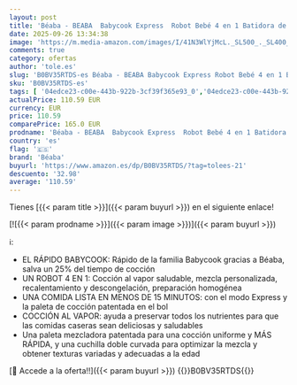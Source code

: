 ```yaml
---
layout: post
title: 'Béaba - BEABA  Babycook Express  Robot Bebé 4 en 1 Batidora de cocina  cocción Express 15 min  mezcla a medida  cocción al vapor suave y saludable  descongelación  textura homogénea  capacidad 1250 ml  Verde'
date: 2025-09-26 13:34:38
image: 'https://m.media-amazon.com/images/I/41N3WlYjMcL._SL500_._SL400_.jpg'
comments: true
category: ofertas
author: 'tole.es'
slug: 'B0BV35RTDS-es Béaba - BEABA Babycook Express Robot Bebé 4 en 1 Batidora...'
sku: 'B0BV35RTDS-es'
tags: [ '04edce23-c00e-443b-922b-3cf39f365e93_0','04edce23-c00e-443b-922b-3cf39f365e93_7401','Arborist Merchandising Root','Batidoras, licuadoras y robots de cocina','Bebé','Lactancia y alimentación','Novedades: Bebé','Robots de cocina','Self Service','Special Features Stores','babycook','beaba','bebé','béaba','🇪🇸', ]
actualPrice: 110.59 EUR
currency: EUR
price: 110.59
comparePrice: 165.0 EUR
prodname: 'Béaba - BEABA  Babycook Express  Robot Bebé 4 en 1 Batidora de cocina  cocción Express 15 min  mezcla a medida  cocción al vapor suave y saludable  descongelación  textura homogénea  capacidad 1250 ml  Verde'
country: 'es'
flag: '🇪🇸'
brand: 'Béaba'
buyurl: 'https://www.amazon.es/dp/B0BV35RTDS/?tag=tolees-21'
descuento: '32.98'
average: '110.59'
---
```


Tienes [{{< param title >}}]({{< param buyurl >}}) en el siguiente enlace!

[![{{< param prodname >}}]({{< param image >}})]({{< param buyurl >}})

ℹ️:

- EL RÁPIDO BABYCOOK: Rápido de la familia Babycook gracias a Béaba, salva un 25% del tiempo de cocción
- UN ROBOT 4 EN 1: Cocción al vapor saludable, mezcla personalizada, recalentamiento y descongelación, preparación homogénea
- UNA COMIDA LISTA EN MENOS DE 15 MINUTOS: con el modo Express y la paleta de cocción patentada en el bol
- COCCIÓN AL VAPOR: ayuda a preservar todos los nutrientes para que las comidas caseras sean deliciosas y saludables
- Una paleta mezcladora patentada para una cocción uniforme y MÁS RÁPIDA, y una cuchilla doble curvada para optimizar la mezcla y obtener texturas variadas y adecuadas a la edad

[🛒 Accede a la oferta!!]({{< param buyurl >}})
{{<world>}}B0BV35RTDS{{</world>}}
